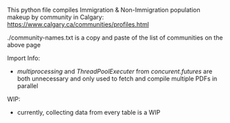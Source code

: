 This python file compiles Immigration & Non-Immigration population makeup by community in Calgary:
https://www.calgary.ca/communities/profiles.html

./community-names.txt is a copy and paste of the list of communities on the above page

Import Info:
- _multiprocessing_ and _ThreadPoolExecuter_ from _concurent.futures_ are both unnecessary and only used to fetch and compile multiple PDFs in parallel

WIP:
- currently, collecting data from every table is a WIP